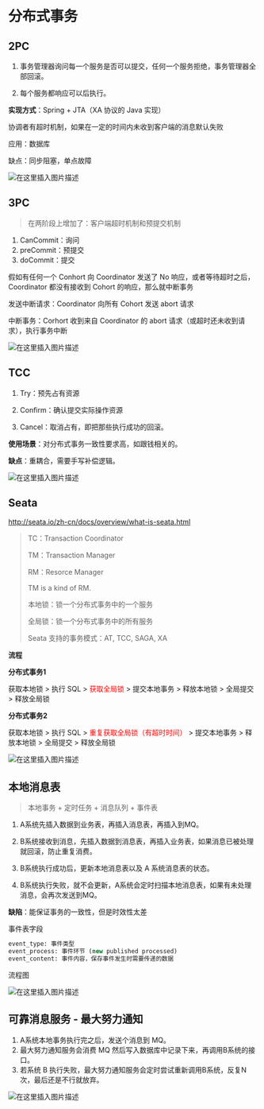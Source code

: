 # 分布式事务

## 2PC

1. 事务管理器询问每一个服务是否可以提交，任何一个服务拒绝，事务管理器全部回滚。

2. 每个服务都响应可以后执行。

**实现方式**：Spring + JTA（XA 协议的 Java 实现）

协调者有超时机制，如果在一定的时间内未收到客户端的消息默认失败

应用：数据库

缺点：同步阻塞，单点故障

![在这里插入图片描述](https://img-blog.csdnimg.cn/20210303100135119.png?x-oss-process=image/watermark,type_ZmFuZ3poZW5naGVpdGk,shadow_10,text_aHR0cHM6Ly9ibG9nLmNzZG4ubmV0L3dlaXhpbl80MjEwMzAyNg==,size_16,color_FFFFFF,t_70)

## 3PC

> 在两阶段上增加了：客户端超时机制和预提交机制

1. CanCommit：询问
2. preCommit：预提交
3. doCommit：提交

假如有任何一个 Conhort 向 Coordinator 发送了 No 响应，或者等待超时之后，Coordinator 都没有接收到 Cohort 的响应，那么就中断事务

发送中断请求：Coordinator 向所有 Cohort 发送 abort 请求

中断事务：Corhort 收到来自 Coordinator 的 abort 请求（或超时还未收到请求），执行事务中断

![在这里插入图片描述](https://img-blog.csdnimg.cn/20210124101902970.png?x-oss-process=image/watermark,type_ZmFuZ3poZW5naGVpdGk,shadow_10,text_aHR0cHM6Ly9ibG9nLmNzZG4ubmV0L3dlaXhpbl80MjEwMzAyNg==,size_16,color_FFFFFF,t_70)

## TCC

1. Try：预先占有资源

2. Confirm：确认提交实际操作资源

3. Cancel：取消占有，即把那些执行成功的回滚。

**使用场景**：对分布式事务一致性要求高，如跟钱相关的。

**缺点**：重耦合，需要手写补偿逻辑。

![在这里插入图片描述](https://img-blog.csdnimg.cn/20210106221025144.png?x-oss-process=image/watermark,type_ZmFuZ3poZW5naGVpdGk,shadow_10,text_aHR0cHM6Ly9ibG9nLmNzZG4ubmV0L3dlaXhpbl80MjEwMzAyNg==,size_16,color_FFFFFF,t_70)

## Seata

http://seata.io/zh-cn/docs/overview/what-is-seata.html

> TC：Transaction Coordinator
>
> TM：Transaction Manager
>
> RM：Resorce Manager
>
> TM is a kind of RM.
>
> 本地锁：锁一个分布式事务中的一个服务
>
> 全局锁：锁一个分布式事务中的所有服务
>
> Seata 支持的事务模式：AT, TCC, SAGA, XA

**流程**

**分布式事务1**

获取本地锁 > 执行 SQL > <font color="red">获取全局锁 </font>> 提交本地事务 > 释放本地锁 > 全局提交 > 释放全局锁

**分布式事务2**

获取本地锁 > 执行 SQL > <font color="red">重复获取全局锁（有超时时间） </font>> 提交本地事务 > 释放本地锁 > 全局提交 > 释放全局锁

![在这里插入图片描述](https://img-blog.csdnimg.cn/20210124195830118.png?x-oss-process=image/watermark,type_ZmFuZ3poZW5naGVpdGk,shadow_10,text_aHR0cHM6Ly9ibG9nLmNzZG4ubmV0L3dlaXhpbl80MjEwMzAyNg==,size_16,color_FFFFFF,t_70)

## 本地消息表

> 本地事务 + 定时任务 + 消息队列 + 事件表

1. A系统先插入数据到业务表，再插入消息表，再插入到MQ。

2. B系统接收到消息，先插入数据到消息表，再插入业务表，如果消息已被处理就回滚，防止重复消费。
3. B系统执行成功后，更新本地消息表以及 A 系统消息表的状态。
4. B系统执行失败，就不会更新，A系统会定时扫描本地消息表，如果有未处理消息，会再次发送到MQ。

**缺陷**：能保证事务的一致性，但是时效性太差

事件表字段

```sql
event_type: 事件类型
event_process: 事件环节 (new published processed)
event_content: 事件内容，保存事件发生时需要传递的数据
```

流程图

![在这里插入图片描述](https://img-blog.csdnimg.cn/20210124102926916.png?x-oss-process=image/watermark,type_ZmFuZ3poZW5naGVpdGk,shadow_10,text_aHR0cHM6Ly9ibG9nLmNzZG4ubmV0L3dlaXhpbl80MjEwMzAyNg==,size_16,color_FFFFFF,t_70)

## 可靠消息服务 - 最大努力通知

1. A系统本地事务执行完之后，发送个消息到 MQ。
2. 最大努力通知服务会消费 MQ 然后写入数据库中记录下来，再调用B系统的接口。
3. 若系统 B 执行失败，最大努力通知服务会定时尝试重新调用B系统，反复N次，最后还是不行就放弃。

![在这里插入图片描述](https://img-blog.csdnimg.cn/20210124172031233.png?x-oss-process=image/watermark,type_ZmFuZ3poZW5naGVpdGk,shadow_10,text_aHR0cHM6Ly9ibG9nLmNzZG4ubmV0L3dlaXhpbl80MjEwMzAyNg==,size_16,color_FFFFFF,t_70)